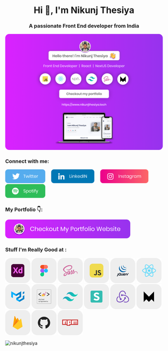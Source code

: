 <h1 align="center">Hi 👋, I'm Nikunj Thesiya</h1>
<h3 align="center">A passionate Front End developer from India</h3>

<a href="https://www.nikunjthesiya.tech/" target="_blank"><img src="https://github.com/NikunjThesiya/NikunjThesiya/blob/main/Images/nikunjthesiyabanner.png" alt="Nikunj Thesiya GitHub header image"></a>

<h3 align="left">Connect with me:</h3>

<p>
  <a href="https://twitter.com/NikunjThesiya2"><img src="https://github.com/NikunjThesiya/NikunjThesiya/blob/main/Images/twitterlogo.png" height=44></a> &nbsp; &nbsp; <a href="https://www.linkedin.com/in/nikunjthesiya/"><img src="https://github.com/NikunjThesiya/NikunjThesiya/blob/main/Images/linkedinlogo.png" height=44></a> &nbsp; &nbsp; <a href="https://www.instagram.com/ll_nikunj.thesiya_ll/"><img src="https://github.com/NikunjThesiya/NikunjThesiya/blob/main/Images/instagramlogo.png" height=44></a> &nbsp; &nbsp; <a href="https://open.spotify.com/user/31crz5k4dzevnbmicr5lcng6pdne?si=1edb9d19cd7e4461"><img src="https://github.com/NikunjThesiya/NikunjThesiya/blob/main/Images/spotifylogo.png" height=44></a>

</p>

<h3 align="left">My Portfolio 👇:</h3>

<p><a href="https://www.nikunjthesiya.tech/"><img src="https://github.com/NikunjThesiya/NikunjThesiya/blob/main/Images/checkoutimage.png" width=400></a></p>

<h3 align="left">Stuff I'm Really Good at : </h3>

<p><img src="https://github.com/NikunjThesiya/NikunjThesiya/blob/main/Images/adobexd.png" height=80> <img src="https://github.com/NikunjThesiya/NikunjThesiya/blob/main/Images/figma.png" height=80> <img src="https://github.com/NikunjThesiya/NikunjThesiya/blob/main/Images/sass.png" height=80> <img src="https://github.com/NikunjThesiya/NikunjThesiya/blob/main/Images/javascript.png" height=80> <img src="https://github.com/NikunjThesiya/NikunjThesiya/blob/main/Images/jquery.png" height=80> <img src="https://github.com/NikunjThesiya/NikunjThesiya/blob/main/Images/react.png" height=80> <img src="https://github.com/NikunjThesiya/NikunjThesiya/blob/main/Images/materialui.png" height=80> <img src="https://github.com/NikunjThesiya/NikunjThesiya/blob/main/Images/styled-components.png" height=80> <img src="https://github.com/NikunjThesiya/NikunjThesiya/blob/main/Images/tailwindcss.png" height=80> <img src="https://github.com/NikunjThesiya/NikunjThesiya/blob/main/Images/semanticui.png" height=80> <img src="https://github.com/NikunjThesiya/NikunjThesiya/blob/main/Images/redux.png" height=80> <img src="https://github.com/NikunjThesiya/NikunjThesiya/blob/main/Images/framer.png" height=80> <img src="https://github.com/NikunjThesiya/NikunjThesiya/blob/main/Images/firebase.png" height=80> <img src="https://github.com/NikunjThesiya/NikunjThesiya/blob/main/Images/github.png" height=80> <img src="https://github.com/NikunjThesiya/NikunjThesiya/blob/main/Images/npm.png" height=80></p>

<p align="left"> <img src="https://komarev.com/ghpvc/?username=nikunjthesiya&label=Profile%20views&color=0e75b6&style=flat" alt="nikunjthesiya" /> </p>



<!---
NikunjThesiya/NikunjThesiya is a ✨ special ✨ repository because its `README.md` (this file) appears on your GitHub profile.
You can click the Preview link to take a look at your changes.
--->
